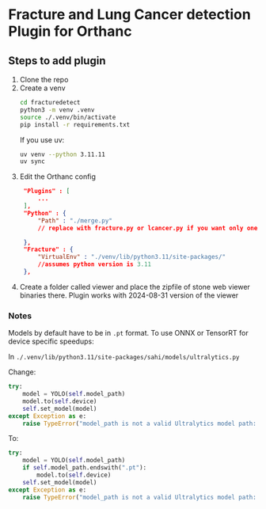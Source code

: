 # Fracture and Lung Cancer detection Plugin for Orthanc


## Steps to add plugin

1. Clone the repo
2. Create a venv
    ```bash
    cd fracturedetect
    python3 -m venv .venv
    source ./.venv/bin/activate
    pip install -r requirements.txt
    ```
    If you use uv:
    ```bash
    uv venv --python 3.11.11
    uv sync
    ```
3. Edit the Orthanc config
   ```json
    "Plugins" : [
        ...
    ],
    "Python" : {
        "Path" : "./merge.py"
        // replace with fracture.py or lcancer.py if you want only one of them

    },
    "Fracture" : {
        "VirtualEnv" : "./venv/lib/python3.11/site-packages/" 
        //assumes python version is 3.11
    },
   ```
4. Create a folder called viewer and place the zipfile of stone web viewer binaries there. Plugin works with 2024-08-31 version of the viewer

### Notes
Models by default have to be in ```.pt``` format. To use ONNX or TensorRT for device specific speedups:

In ```./.venv/lib/python3.11/site-packages/sahi/models/ultralytics.py```

Change: 
```python
try:
    model = YOLO(self.model_path)
    model.to(self.device)
    self.set_model(model)
except Exception as e:
    raise TypeError("model_path is not a valid Ultralytics model path: ", e)
```
To:
```python
try:
    model = YOLO(self.model_path)
    if self.model_path.endswith(".pt"):
        model.to(self.device)
    self.set_model(model)
except Exception as e:
    raise TypeError("model_path is not a valid Ultralytics model path: ", e)
```